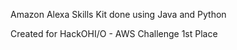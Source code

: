 Amazon Alexa Skills Kit done using Java and Python

Created for HackOHI/O - AWS Challenge 1st Place
